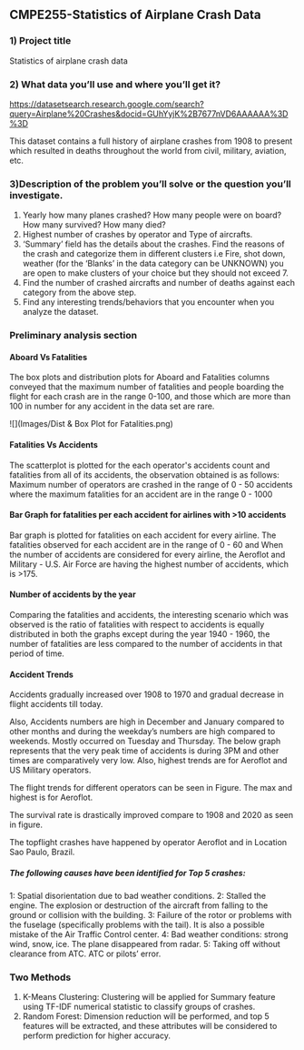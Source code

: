 ## CMPE255-Statistics of Airplane Crash Data
 
### 1) Project title
 Statistics of airplane crash data 
 
### 2) What data you’ll use and where you’ll get it?
 https://datasetsearch.research.google.com/search?query=Airplane%20Crashes&docid=GUhYyjK%2B7677nVD6AAAAAA%3D%3D

 This dataset contains a full history of airplane crashes from 1908 to present which resulted in deaths throughout the world from civil, military, aviation, etc. 
 
 
### 3)Description of the problem you’ll solve or the question you’ll investigate. 
1) Yearly how many planes crashed? How many people were on board? How many survived? How many died?
2) Highest number of crashes by operator and Type of aircrafts.
3) ‘Summary’ field has the details about the crashes. Find the reasons of the crash and categorize them in different clusters i.e Fire, shot down, weather (for the ‘Blanks’  in the data category can be UNKNOWN) you are open to make clusters of your choice but they should not exceed 7. 
4) Find the number of crashed aircrafts and number of deaths against each category from the above step. 
5) Find any interesting trends/behaviors that you encounter when you analyze the dataset. 


### Preliminary analysis section
#### Aboard Vs Fatalities
The box plots and distribution plots for Aboard and Fatalities columns conveyed that the maximum number of fatalities and people boarding the flight for each crash are in the range 0-100, and those which are more than 100 in number for any accident in the data set are rare.

![](Images/Dist & Box Plot for Fatalities.png)
#### Fatalities Vs Accidents
The scatterplot is plotted for the each operator's accidents count and fatalities from all of its accidents, the observation obtained is as follows:
Maximum number of operators are crashed in the range of 0 - 50 accidents where the maximum fatalities for an accident are in the range 0 - 1000


#### Bar Graph for fatalities per each accident for airlines with >10 accidents 
Bar graph is plotted for fatalities on each accident for every airline. The fatalities observed for each accident are in the range of 0 - 60 and When the number of accidents are considered for every airline, the Aeroflot and Military - U.S. Air Force are having the highest number of accidents, which is >175.

#### Number of accidents by the year
Comparing the fatalities and accidents, the interesting scenario which was observed is the ratio of fatalities with respect to accidents is equally distributed in both the graphs except during the year 1940 - 1960, the number of fatalities are less compared to the number of accidents in that period of time.

#### Accident Trends
Accidents gradually increased over 1908 to 1970 and gradual decrease in flight accidents till today. 

Also, Accidents numbers are high in December and January compared to other months and during the weekday’s numbers are high compared to weekends. Mostly occurred on Tuesday and Thursday.
The below graph represents that the very peak time of accidents is during 3PM and other times are comparatively very low. Also, highest trends are for Aeroflot and US Military operators.

The flight trends for different operators can be seen in Figure. The max and highest is for Aeroflot.

The survival rate is drastically improved compare to 1908 and 2020 as seen in figure.

The topflight crashes have happened by operator Aeroflot and in Location Sao Paulo, Brazil.

##### The following causes have been identified for Top 5 crashes:
1: Spatial disorientation due to bad weather conditions.
2: Stalled the engine. The explosion or destruction of the aircraft from falling to the ground or collision with the building.
3: Failure of the rotor or problems with the fuselage (specifically problems with the tail). It is also a possible mistake of the Air Traffic Control center.
4: Bad weather conditions: strong wind, snow, ice. The plane disappeared from radar.
5: Taking off without clearance from ATC. ATC or pilots’ error.


### Two Methods

1.	K-Means Clustering: Clustering will be applied for Summary feature using TF-IDF numerical statistic to classify groups of crashes.
2.	Random Forest: Dimension reduction will be performed, and top 5 features will be extracted, and these attributes will be considered to perform prediction for higher accuracy.


